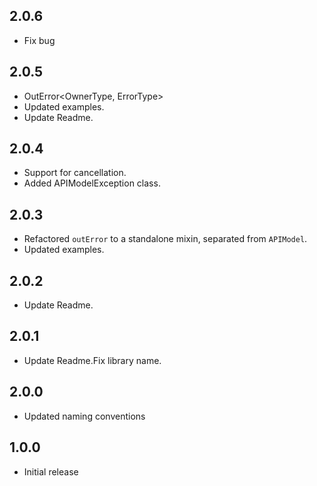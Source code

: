 ## 2.0.6
* Fix bug

## 2.0.5
* OutError<OwnerType, ErrorType>
* Updated examples.
* Update Readme.

## 2.0.4
* Support for cancellation.
* Added APIModelException class.

## 2.0.3
* Refactored `outError` to a standalone mixin, separated from `APIModel`. 
* Updated examples.

## 2.0.2
* Update Readme.

## 2.0.1
* Update Readme.Fix library name.

## 2.0.0
* Updated naming conventions

## 1.0.0
* Initial release
